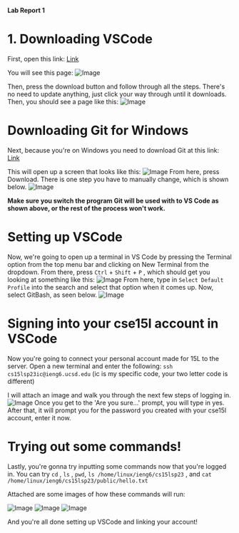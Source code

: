  **Lab Report 1**

# 1. Downloading VSCode
First, open this link: [Link](https://code.visualstudio.com/)
 
You will see this page: 
![Image](first.png)

Then, press the download button and follow through all the steps.
There's no need to update anything, just click your way through until it downloads.
Then, you should see a page like this:
![Image](second.png)

# Downloading Git for Windows
Next, because you're on Windows you need to download Git at this link: [Link](https://gitforwindows.org/)

This will open up a screen that looks like this: 
![Image](third.png)
From here, press Download. There is one step you have to manually change, which is shown below.
![Image](fourth.png)

__Make sure you switch the program Git will be used with to VS Code as shown above, or the rest of the process won't work.__

# Setting up VSCode 
Now, we're going to open up a terminal in VS Code by pressing the Terminal option from the top menu bar and clicking on New Terminal from the dropdown.
From there, press `Ctrl` + `Shift` + `P` , which should get you looking at something like this:
![Image](fifth.png)
From here, type in `Select Default Profile` into the search and select that option when it comes up.
Now, select GitBash, as seen below.
![Image](sixth.png)

# Signing into your cse15l account in VSCode
Now you're going to connect your personal account made for 15L to the server.
Open a new terminal and enter the following: 
`ssh cs15lsp23ic@ieng6.ucsd.edu` (ic is my specific code, your two letter code is different)

I will attach an image and walk you through the next few steps of logging in.
![Image](seventh.png)
Once you get to the 'Are you sure...' prompt, you will type in yes. 
After that, it will prompt you for the password you created with your cse15l account, enter it now.

# Trying out some commands!
Lastly, you're gonna try inputting some commands now that you're logged in. 
You can try `cd` , `ls` , `pwd`, `ls /home/linux/ieng6/cs15lsp23` , and  `cat /home/linux/ieng6/cs15lsp23/public/hello.txt`

Attached are some images of how these commands will run: 

![Image](eighth.png)
![Image](ninth.png)
![Image](tenth.png)

And you're all done setting up VSCode and linking your account!
